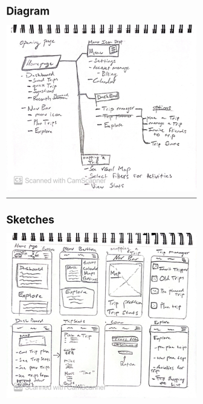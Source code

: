 # Diagram

 <img src="Diagrams.JPG" alt="Diagram">
 
 <hr>
 
 # Sketches
  <img src="Sketches.JPG" alt="Sketch"> 
